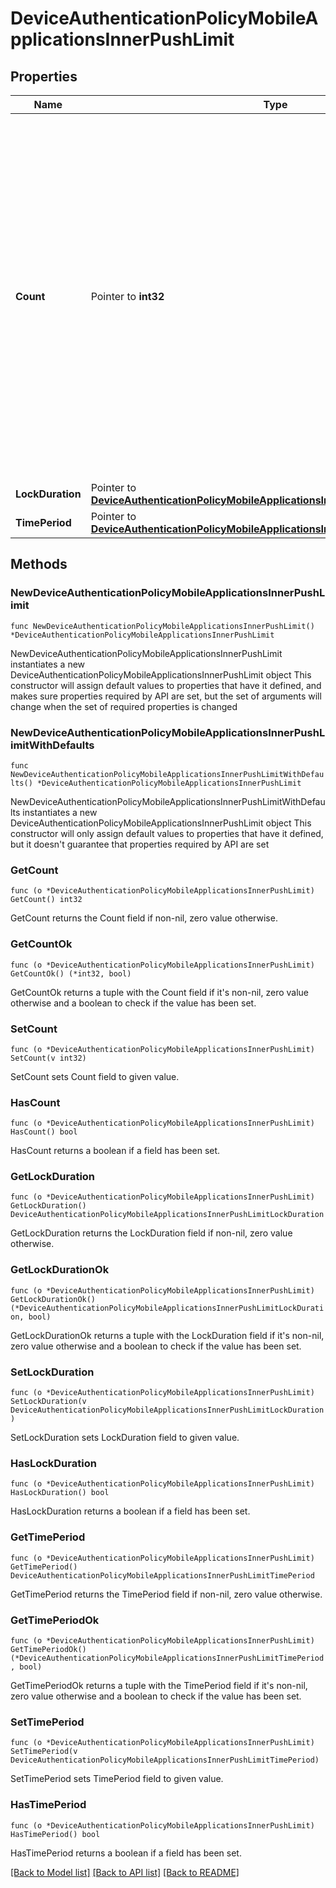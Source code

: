 # DeviceAuthenticationPolicyMobileApplicationsInnerPushLimit

## Properties

Name | Type | Description | Notes
------------ | ------------- | ------------- | -------------
**Count** | Pointer to **int32** | The number of consecutive push notifications that can be ignored or rejected by a user within a defined period before push notifications are blocked for the application. The minimum value is 1 and the maximum value is 50. If this parameter is not provided, the default value is 5. | [optional] [default to 5]
**LockDuration** | Pointer to [**DeviceAuthenticationPolicyMobileApplicationsInnerPushLimitLockDuration**](DeviceAuthenticationPolicyMobileApplicationsInnerPushLimitLockDuration.md) |  | [optional] 
**TimePeriod** | Pointer to [**DeviceAuthenticationPolicyMobileApplicationsInnerPushLimitTimePeriod**](DeviceAuthenticationPolicyMobileApplicationsInnerPushLimitTimePeriod.md) |  | [optional] 

## Methods

### NewDeviceAuthenticationPolicyMobileApplicationsInnerPushLimit

`func NewDeviceAuthenticationPolicyMobileApplicationsInnerPushLimit() *DeviceAuthenticationPolicyMobileApplicationsInnerPushLimit`

NewDeviceAuthenticationPolicyMobileApplicationsInnerPushLimit instantiates a new DeviceAuthenticationPolicyMobileApplicationsInnerPushLimit object
This constructor will assign default values to properties that have it defined,
and makes sure properties required by API are set, but the set of arguments
will change when the set of required properties is changed

### NewDeviceAuthenticationPolicyMobileApplicationsInnerPushLimitWithDefaults

`func NewDeviceAuthenticationPolicyMobileApplicationsInnerPushLimitWithDefaults() *DeviceAuthenticationPolicyMobileApplicationsInnerPushLimit`

NewDeviceAuthenticationPolicyMobileApplicationsInnerPushLimitWithDefaults instantiates a new DeviceAuthenticationPolicyMobileApplicationsInnerPushLimit object
This constructor will only assign default values to properties that have it defined,
but it doesn't guarantee that properties required by API are set

### GetCount

`func (o *DeviceAuthenticationPolicyMobileApplicationsInnerPushLimit) GetCount() int32`

GetCount returns the Count field if non-nil, zero value otherwise.

### GetCountOk

`func (o *DeviceAuthenticationPolicyMobileApplicationsInnerPushLimit) GetCountOk() (*int32, bool)`

GetCountOk returns a tuple with the Count field if it's non-nil, zero value otherwise
and a boolean to check if the value has been set.

### SetCount

`func (o *DeviceAuthenticationPolicyMobileApplicationsInnerPushLimit) SetCount(v int32)`

SetCount sets Count field to given value.

### HasCount

`func (o *DeviceAuthenticationPolicyMobileApplicationsInnerPushLimit) HasCount() bool`

HasCount returns a boolean if a field has been set.

### GetLockDuration

`func (o *DeviceAuthenticationPolicyMobileApplicationsInnerPushLimit) GetLockDuration() DeviceAuthenticationPolicyMobileApplicationsInnerPushLimitLockDuration`

GetLockDuration returns the LockDuration field if non-nil, zero value otherwise.

### GetLockDurationOk

`func (o *DeviceAuthenticationPolicyMobileApplicationsInnerPushLimit) GetLockDurationOk() (*DeviceAuthenticationPolicyMobileApplicationsInnerPushLimitLockDuration, bool)`

GetLockDurationOk returns a tuple with the LockDuration field if it's non-nil, zero value otherwise
and a boolean to check if the value has been set.

### SetLockDuration

`func (o *DeviceAuthenticationPolicyMobileApplicationsInnerPushLimit) SetLockDuration(v DeviceAuthenticationPolicyMobileApplicationsInnerPushLimitLockDuration)`

SetLockDuration sets LockDuration field to given value.

### HasLockDuration

`func (o *DeviceAuthenticationPolicyMobileApplicationsInnerPushLimit) HasLockDuration() bool`

HasLockDuration returns a boolean if a field has been set.

### GetTimePeriod

`func (o *DeviceAuthenticationPolicyMobileApplicationsInnerPushLimit) GetTimePeriod() DeviceAuthenticationPolicyMobileApplicationsInnerPushLimitTimePeriod`

GetTimePeriod returns the TimePeriod field if non-nil, zero value otherwise.

### GetTimePeriodOk

`func (o *DeviceAuthenticationPolicyMobileApplicationsInnerPushLimit) GetTimePeriodOk() (*DeviceAuthenticationPolicyMobileApplicationsInnerPushLimitTimePeriod, bool)`

GetTimePeriodOk returns a tuple with the TimePeriod field if it's non-nil, zero value otherwise
and a boolean to check if the value has been set.

### SetTimePeriod

`func (o *DeviceAuthenticationPolicyMobileApplicationsInnerPushLimit) SetTimePeriod(v DeviceAuthenticationPolicyMobileApplicationsInnerPushLimitTimePeriod)`

SetTimePeriod sets TimePeriod field to given value.

### HasTimePeriod

`func (o *DeviceAuthenticationPolicyMobileApplicationsInnerPushLimit) HasTimePeriod() bool`

HasTimePeriod returns a boolean if a field has been set.


[[Back to Model list]](../README.md#documentation-for-models) [[Back to API list]](../README.md#documentation-for-api-endpoints) [[Back to README]](../README.md)


